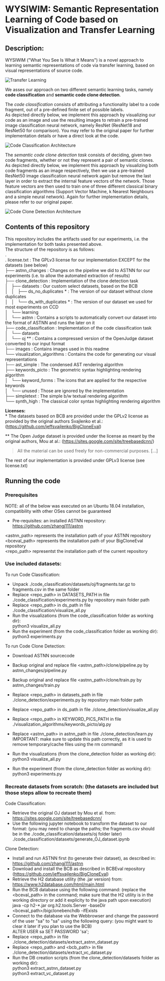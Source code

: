 # WYSIWIM: Semantic Representation Learning of Code based on Visualization and Transfer Learning

## Description:  
WYSIWIM ("What You See Is What It Means") is a novel approach to learning semantic representations of code via transfer learning, based on visual representations of source code.  

![Transfer Learning](/images/transfer_learning.png)  

We asses our approach on two different semantic learning tasks, namely **code classification** and **semantic code clone detection**.  

The *code classification* consists of attributing a functionality label to a code fragment, out of a pre-defined finite set of possible labels.  
As depicted directly below, we implement this approach by visualizing our code as an image and use the resulting images to retrain a pre-trained image classification neural network, namely ResNet (ResNet18 and ResNet50 for comparison). You may refer to the original paper for further implementation details or have a direct look at the code.  


![Code Classification Architecture](images/codeClassification.png)  


The *semantic code clone detection task* consists of deciding, given two code fragments, whether or not they represent a pair of semantic clones.  
As depicted directly below, we implement this approach by visualizing both code fragments as an image respectively, then we use a pre-trained ResNet50 image classification neural network again but remove the last layer in order to extract the internal feature vectors of the network. Those feature vectors are then used to train one of three different classical binary classification algorithms (Support Vector Machine, k Nearest Neighbours and a simple neural network). Again for further implementation details, please refer to our original paper.  

![Code Clone Detection Architecture](images/codeClone.png)  


## Contents of this repository  
This repository includes the artifacts used for our experiments, i.e. the implementation for both tasks presented above.  
The structure of the repository is as follows:  
.  
. license.txt                      : The GPLv3 license for our implementation EXCEPT   for the datasets (see below)  
├── astnn_changes                  : Changes on the pipeline we did to ASTNN for our experiments (i.e. to allow the automated extraction of results)  
├── clone_detection                : Implementation of the clone detection task  
│   ├── datasets                   : Our custom select datasets, based on the BCB  
│   │   ├── ds_no_duplicates \*     : The version of our dataset without clone duplicates  
│   │   └── ds_with_duplicates \*   : The version of our dataset we used for most experiments on CCD  
│   └── learning  
│       └── astnn                  : Contains a scripts to automatically convert our dataset into the format of ASTNN and runs the later on it  
├── code_classification            : Implementation of the code classification task  
│   └── datasets                     
│       └── oj \*\*                  : Contains a compressed version of the OpenJudge dataset converted to our input format   
├── images                         : Contains images used in this readme  
└── visualization_algorithms       : Contains the code for generating our visual representations  
    ├── ast_simple                 : The condensed AST rendering algorithm  
    ├── keywords_picto             : The geometric syntax highlighting rendering algorithm  
    │   └── keyword_forms          : The icons that are applied for the respective keywords  
    │       └── unused             : Those are ignored by the implementation  
    ├── simpletext                 : The simple b/w textual rendering algorithm  
    └── synth_high                 : The classical color syntax highlighting rendering algorithm  
    
    
**Licenses:**  
\* The datasets based on BCB are provided under the GPLv2 license as provided by the original authors Svajlenko et al.: (https://github.com/jeffsvajlenko/BigCloneEval)  

\*\* The Open Judge dataset is provided under the license as meant by the original authors, Mou at al.: (https://sites.google.com/site/treebasedcnn/)  
> All the material can be used freely for non-commercial purposes. [...]

The rest of our implementation is provided under GPLv3 license (see license.txt)  


## Running the code  
### Prerequisites  

NOTE: all of the below was executed on an Ubuntu 18.04 installation, compatibility with other OSes cannot be guaranteed  
  
* Pre-requisites: an installed ASTNN repository: https://github.com/zhangj111/astnn  
  
<astnn_path> represents the installation path of your ASTNN repository  
<bceval_path> represents the installation path of your BigCloneEval repository  
<repo_path> representst the installation path of the current repository  
  
### Use included datasets:  
  
To run Code Classification:  
 - Unpack ./code_classification/datasets/oj/fragments.tar.gz to fragments.csv in the same folder  
 - Replace <repo_path> in DATASETS_PATH in file ./code_classification/experiments.py by repository main folder path  
 - Replace <repo_path> in ds_path in file ./code_classification/visualize_all.py   
 - Run the visualizations (from the code_classification folder as working dir):   
    python3 visualize_all.py  
 - Run the experiment (from the code_classification folder as working dir):   
    python3 experiments.py  
  
To run Code Clone Detection:  
 - Download ASTNN sourcecode  
 - Backup original and replace file <astnn_path>/clone/pipeline.py by astnn_changes/pipeline.py  
 - Backup original and replace file <astnn_path>/clone/train.py by astnn_changes/train.py  
 - Replace <repo_path> in datasets_path in file ./clone_detection/experiments.py by repository main folder path  
 - Replace <repo_path> in ds_path in file ./clone_detection/visualize_all.py  
 - Replace <repo_path> in KEYWORD_PICS_PATH in file ./visualization_algorithms/keywords_picto/alg.py  
 - Replace <astnn_path> in astnn_path in file ./clone_detection/learn.py  
 IMPORTANT: make sure to update this path correctly, as it is used to remove temporary/cache files using the rm command!  
  
 - Run the visualizations (from the clone_detection folder as working dir):   
    python3 visualize_all.py  
 - Run the experiment (from the clone_detection folder as working dir):   
    python3 experiments.py  
  
  
  
### Recreate datasets from scratch: (the datasets are included but those steps allow to recreate them)  
Code Classification:  
 - Retrieve the original OJ dataset by Mou et al. from: https://sites.google.com/site/treebasedcnn/  
 - Use the following jupyter notebook to transform the dataset to our format: (you may need to change the paths; the fragments.csv should be in the  ./code_classification/datasets/oj folder later)  
   ./code_classification/datasets/generate_OJ_dataset.ipynb  
  
Clone Detection:  
 - Install and run ASTNN first (to generate their dataset), as described in: https://github.com/zhangj111/astnn  
 - Download and install the BCB as described in BCBEval repository (https://github.com/jeffsvajlenko/BigCloneEval)  
 - Retrieve the H2 database utility (the .jar version) from: https://www.h2database.com/html/main.html  
 - Run the BCB database using the following command: (replace the <bceval_path> in the command; make sure that the H2 utility is in the working directory or add it explicity to the java path upon execution)  
    java -cp h2-*.jar org.h2.tools.Server -baseDir <bceval_path>/bigclonebenchdb -ifExists  
 - Connect to the database via the Webbrowser and change the password of the user "sa" to "sa" using the following query: (you might want to clear it later if you plan to use the BCB)  
    ALTER USER sa SET PASSWORD 'sa';  
 - Replace <repo_path> in file ./clone_detection/datasets/extract_astnn_dataset.py  
 - Replace <repo_path> and <bcb_path> in file ./clone_detection/datasets/extract_vc_dataset.py  
 - Run the DB creation scripts (from the clone_detection/datasets folder as working dir):  
    python3 extract_astnn_dataset.py  
    python3 extract_vc_dataset.py  
    
